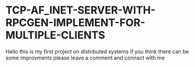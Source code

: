 # TCP-AF_INET-SERVER-WITH-RPCGEN-IMPLEMENT-FOR-MULTIPLE-CLIENTS
Hello this is my first project on distributed systems if you think there can be some improvments please leave a comment and connact with me 
